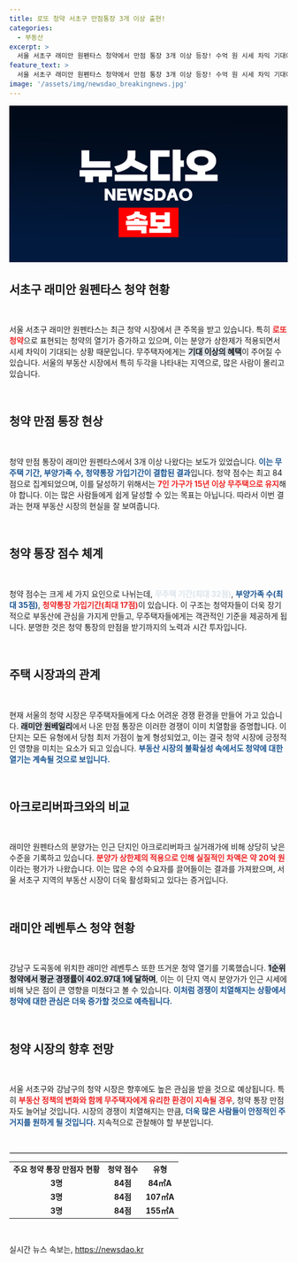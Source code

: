 ```yaml
---
title: 로또 청약 서초구 만점통장 3개 이상 출현!
categories:
  - 부동산
excerpt: >
  서울 서초구 래미안 원펜타스 청약에서 만점 통장 3개 이상 등장! 수억 원 시세 차익 기대에 잇따른 경쟁률 폭발. 분양가 상한제가 만든 청약 열기를 놓치지 마세요!
feature_text: >
  서울 서초구 래미안 원펜타스 청약에서 만점 통장 3개 이상 등장! 수억 원 시세 차익 기대에 잇따른 경쟁률 폭발. 분양가 상한제가 만든 청약 열기를 놓치지 마세요!
image: '/assets/img/newsdao_breakingnews.jpg'
---
```


<p><img src="/assets/img/newsdao_breakingnews.jpg" alt="flaretime 속보" /></p>

<h2 data-ke-size="size26">서초구 래미안 원펜타스 청약 현황</h2>

<p data-ke-size="size16">&nbsp;</p> 

<p>서울 서초구 래미안 원펜타스는 최근 청약 시장에서 큰 주목을 받고 있습니다. 특히 <b><span style="color: #ee2323;">로또 청약</span></b>으로 표현되는 청약의 열기가 증가하고 있으며, 이는 분양가 상한제가 적용되면서 시세 차익이 기대되는 상황 때문입니다. 무주택자에게는 <b><span style="background-color: #21538527;">기대 이상의 혜택</span></b>이 주어질 수 있습니다. 서울의 부동산 시장에서 특히 두각을 나타내는 지역으로, 많은 사람이 몰리고 있습니다. </p>

<p data-ke-size="size16">&nbsp;</p>

<h2 data-ke-size="size26">청약 만점 통장 현상</h2>

<p data-ke-size="size16">&nbsp;</p> 

<p>청약 만점 통장이 래미안 원펜타스에서 3개 이상 나왔다는 보도가 있었습니다. <b><span style="color: #1a5490;">이는 무주택 기간, 부양가족 수, 청약통장 가입기간이 결합된 결과</span></b>입니다. 청약 점수는 최고 84점으로 집계되었으며, 이를 달성하기 위해서는 <b><span style="color: #ee2323;">7인 가구가 15년 이상 무주택으로 유지</span></b>해야 합니다. 이는 많은 사람들에게 쉽게 달성할 수 있는 목표는 아닙니다. 따라서 이번 결과는 현재 부동산 시장의 현실을 잘 보여줍니다. </p>

<p data-ke-size="size16">&nbsp;</p>

<h2 data-ke-size="size26">청약 통장 점수 체계</h2>

<p data-ke-size="size16">&nbsp;</p> 

<p>청약 점수는 크게 세 가지 요인으로 나뉘는데, <b><span style="color: #21538527;">무주택 기간(최대 32점)</span></b>, <b><span style="color: #1a5490;">부양가족 수(최대 35점)</span></b>, <b><span style="color: #ee2323;">청약통장 가입기간(최대 17점)</span></b>이 있습니다. 이 구조는 청약자들이 더욱 장기적으로 부동산에 관심을 가지게 만들고, 무주택자들에게는 객관적인 기준을 제공하게 됩니다. 분명한 것은 청약 통장의 만점을 받기까지의 노력과 시간 투자입니다.</p>

<p data-ke-size="size16">&nbsp;</p>

<h2 data-ke-size="size26">주택 시장과의 관계</h2>

<p data-ke-size="size16">&nbsp;</p> 

<p>현재 서울의 청약 시장은 무주택자들에게 다소 어려운 경쟁 환경을 만들어 가고 있습니다. <b><span style="background-color: #21538527;">래미안 원베일리</span></b>에서 나온 만점 통장은 이러한 경쟁이 이미 치열함을 증명합니다. 이 단지는 모든 유형에서 당첨 최저 가점이 높게 형성되었고, 이는 결국 청약 시장에 긍정적인 영향을 미치는 요소가 되고 있습니다. <b><span style="color: #1a5490;">부동산 시장의 불확실성 속에서도 청약에 대한 열기는 계속될 것으로 보입니다.</span></b></p>

<p data-ke-size="size16">&nbsp;</p>

<h2 data-ke-size="size26">아크로리버파크와의 비교</h2>

<p data-ke-size="size16">&nbsp;</p> 

<p>래미안 원펜타스의 분양가는 인근 단지인 아크로리버파크 실거래가에 비해 상당히 낮은 수준을 기록하고 있습니다. <b><span style="color: #ee2323;">분양가 상한제의 적용으로 인해 실질적인 차액은 약 20억 원</span></b>이라는 평가가 나왔습니다. 이는 많은 수의 수요자를 끌어들이는 결과를 가져왔으며, 서울 서초구 지역의 부동산 시장이 더욱 활성화되고 있다는 증거입니다. </p>

<p data-ke-size="size16">&nbsp;</p>

<h2 data-ke-size="size26">래미안 레벤투스 청약 현황</h2>

<p data-ke-size="size16">&nbsp;</p> 

<p>강남구 도곡동에 위치한 래미안 레벤투스 또한 뜨거운 청약 열기를 기록했습니다. <b><span style="background-color: #21538527;">1순위 청약에서 평균 경쟁률이 402.97대 1에 달하며</span></b>, 이는 이 단지 역시 분양가가 인근 시세에 비해 낮은 점이 큰 영향을 미쳤다고 볼 수 있습니다. <b><span style="color: #1a5490;">이처럼 경쟁이 치열해지는 상황에서 청약에 대한 관심은 더욱 증가할 것으로 예측됩니다.</span></b></p>

<p data-ke-size="size16">&nbsp;</p>

<h2 data-ke-size="size26">청약 시장의 향후 전망</h2>

<p data-ke-size="size16">&nbsp;</p>

<p>서울 서초구와 강남구의 청약 시장은 향후에도 높은 관심을 받을 것으로 예상됩니다. 특히 <b><span style="color: #ee2323;">부동산 정책의 변화와 함께 무주택자에게 유리한 환경이 지속될 경우</span></b>, 청약 통장 만점자도 늘어날 것입니다. 시장의 경쟁이 치열해지는 만큼, <b><span style="color: #1a5490;">더욱 많은 사람들이 안정적인 주거지를 원하게 될 것입니다.</span></b> 지속적으로 관찰해야 할 부분입니다. </p>

<p data-ke-size="size16">&nbsp;</p>

<hr style="border: 1px solid #ddd;"> 

<table style="width: 100%; border-collapse: collapse;">
<tr>
<td style="text-align: center; height: 17px;"><b>주요 청약 통장 만점자 현황</b></td>
<td style="text-align: center; height: 17px;"><b>청약 점수</b></td>
<td style="text-align: center; height: 17px;"><b>유형</b></td>
</tr>
<tr>
<td style="text-align: center; height: 17px;"><b>3명</b></td>
<td style="text-align: center; height: 17px;"><b>84점</b></td>
<td style="text-align: center; height: 17px;"><b>84㎡A</b></td>
</tr>
<tr>
<td style="text-align: center; height: 17px;"><b>3명</b></td>
<td style="text-align: center; height: 17px;"><b>84점</b></td>
<td style="text-align: center; height: 17px;"><b>107㎡A</b></td>
</tr>
<tr>
<td style="text-align: center; height: 17px;"><b>3명</b></td>
<td style="text-align: center; height: 17px;"><b>84점</b></td>
<td style="text-align: center; height: 17px;"><b>155㎡A</b></td>
</tr>
</table>

<p data-ke-size="size16">&nbsp;</p> 
실시간 뉴스 속보는, <a href="https://newsdao.kr" rel="dofollow">https://newsdao.kr</a>


